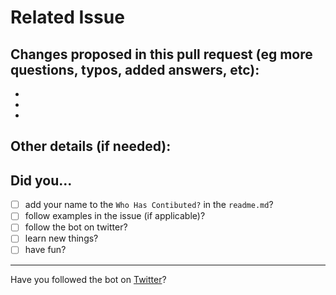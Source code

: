 # Related Issue #

## Changes proposed in this pull request (eg more questions, typos, added answers, etc):
-
-
-

## Other details (if needed):

## Did you...
- [ ] add your name to the `Who Has Contibuted?` in the `readme.md`?
- [ ] follow examples in the issue (if applicable)?
- [ ] follow the bot on twitter?
- [ ] learn new things?
- [ ] have fun?

---
Have you followed the bot on [Twitter](www.twitter.com/CodeQBot)? 
